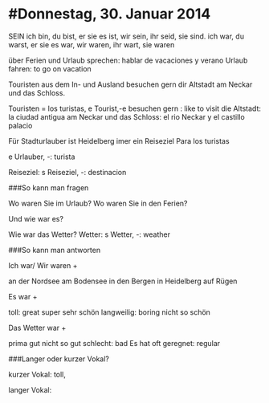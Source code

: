 #Donnestag, 30. Januar 2014
===

SEIN ich bin, du bist, er sie es ist, wir sein, ihr seid, sie sind. 
ich war, du warst, er sie es war, wir waren, ihr wart, sie waren

über Ferien und Urlaub sprechen: hablar de vacaciones y verano
Urlaub fahren: to go on vacation

Touristen aus dem In- und Ausland besuchen gern dir Altstadt am Neckar und das Schloss. 

Touristen = los turistas, e Tourist,-e
besuchen gern : like to visit
die Altstadt: la ciudad antigua
am Neckar und das Schloss: el rio Neckar y el castillo palacio

Für Stadturlauber ist Heidelberg imer ein Reiseziel
Para los turistas 

e Urlauber, -: turista

Reiseziel: s Reiseziel, -: destinacion

###So kann man fragen

Wo waren Sie im Urlaub? Wo waren Sie in den Ferien?

Und wie war es? 

Wie war das Wetter? Wetter: s Wetter, -: weather

###So kann man antworten

Ich war/ Wir waren + 

an der Nordsee
am Bodensee
in den Bergen
in Heidelberg
auf Rügen

Es war + 

toll: great
super
sehr schön
langweilig: boring
nicht so schön

Das Wetter war + 

prima
gut
nicht so gut
schlecht: bad
Es hat oft geregnet: regular

###Langer oder kurzer Vokal? 

kurzer Vokal: toll, 

langer Vokal: 



